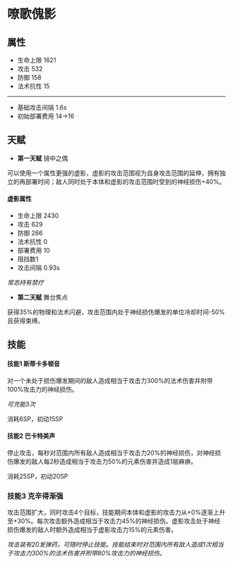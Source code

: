 # 嘹歌傀影

## 属性

- 生命上限 1621
- 攻击 532
- 防御 158
- 法术抗性 15
---
- 基础攻击间隔 1.6s
- 初始部署费用 14→16

## 天赋
- **第一天赋** 镜中之偶

可以使用一个属性更强的虚影，虚影的攻击范围视为自身攻击范围的延伸，拥有独立的再部署时间；敌人同时处于本体和虚影的攻击范围时受到的神经损伤+40%。

#### 虚影属性
- 生命上限 2430
- 攻击 629
- 防御 266
- 法术抗性 0
- 部署费用 10
- 阻挡数1
- 攻击间隔 0.93s

*常态持有禁疗*

- **第二天赋** 舞台焦点

获得35%的物理和法术闪避，攻击范围内处于神经损伤爆发的单位冷却时间-50%且获得束缚。

## 技能

#### 技能1 **斯蒂卡多顿音**
对一个未处于损伤爆发期间的敌人造成相当于攻击力300%的法术伤害并附带100%攻击力的神经损伤。

*可充能3次*

消耗6SP，初动15SP

#### 技能2 巴卡特美声
停止攻击，每秒对范围内所有敌人造成相当于攻击力20%的神经损伤，对神经损伤爆发的敌人每2秒造成相当于攻击力50%的元素伤害并造成1层麻痹。

消耗25SP，初动20SP

### 技能3 克辛得渐强

攻击范围扩大，同时攻击4个目标，技能期间本体和虚影的攻击力从+0%逐渐上升至+30%。每次攻击额外造成相当于攻击力45%的神经损伤。虚影攻击处于神经损伤爆发的敌人时额外造成相当于虚影攻击力15%的元素伤害。

*攻击装有20发弹药，可随时停止技能。技能结束时对范围内所有敌人造成1次相当于攻击力300%的法术伤害并附带80%攻击力的神经损伤。*